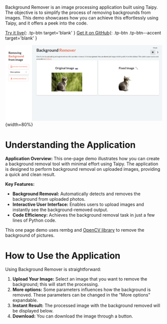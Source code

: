 Background Remover is an image processing application built using Taipy. The objective is
to simplify the process of removing backgrounds from images. This demo showcases how you
can achieve this effortlessly using Taipy, and it offers a peek into the code.

[Try it live](https://background-remover.taipy.cloud/){: .tp-btn target='blank' }
[Get it on GitHub](https://github.com/Avaiga/demo-remove-background){: .tp-btn .tp-btn--accent target='blank' }

![Background Remover](images/background-remover.png){width=80%}

# Understanding the Application

**Application Overview:**
This one-page demo illustrates how you can create a background removal tool with minimal
effort using Taipy. The application is designed to perform background removal on uploaded
images, providing a quick and clean result.

**Key Features:**

- **Background Removal:** Automatically detects and removes the background from uploaded
photos.
- **Interactive User Interface:** Enables users to upload images and instantly see the
background-removed output.
- **Code Efficiency:** Achieves the background removal task in just a few lines of Python
code.

This one page demo uses rembg and [OpenCV library](https://opencv.org/) to remove the
background of pictures.

# How to Use the Application

Using Background Remover is straightforward:

1. **Upload Your Image:** Select an image that you want to remove the background; this
will start the processing.
2. **More options:** Some parameters influences how the background is removed. These
parameters can be changed in the "More options" expandable.
3. **Instant Result:** The processed image with the background removed will be displayed
below.
4. **Download:** You can download the image through a button.
